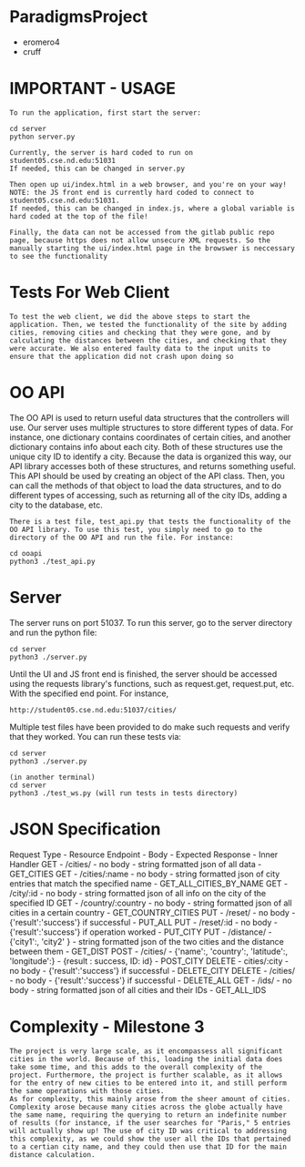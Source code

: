 # ParadigmsProject
- eromero4
- cruff

# IMPORTANT - USAGE
	To run the application, first start the server:

	cd server
	python server.py

	Currently, the server is hard coded to run on student05.cse.nd.edu:51031
	If needed, this can be changed in server.py

	Then open up ui/index.html in a web browser, and you're on your way!
	NOTE: the JS front end is currently hard coded to connect to student05.cse.nd.edu:51031.
	If needed, this can be changed in index.js, where a global variable is hard coded at the top of the file!

	Finally, the data can not be accessed from the gitlab public repo page, because https does not allow unsecure XML requests. So the manually starting the ui/index.html page in the browswer is neccessary to see the functionality

# Tests For Web Client
	To test the web client, we did the above steps to start the application. Then, we tested the functionality of the site by adding cities, removing cities and checking that they were gone, and by calculating the distances between the cities, and checking that they were accurate. We also entered faulty data to the input units to ensure that the application did not crash upon doing so

# OO API
 The OO API is used to return useful data structures that the controllers will use. Our server uses multiple structures to store different types of data. For instance, one dictionary contains coordinates of certain cities, and another dictionary contains info about each city. Both of these structures use the unique city ID to identify a city. Because the data is organized this way, our API library accesses both of these structures, and returns something useful.  This API should be used by creating an object of the API class. Then, you can call the methods of that object to load the data structures, and to do different types of accessing, such as returning all of the city IDs, adding a city to the database, etc.

	There is a test file, test_api.py that tests the functionality of the OO API library. To use this test, you simply need to go to the directory of the OO API and run the file. For instance:
	
	cd ooapi
	python3 ./test_api.py
	
# Server
The server runs on port 51037. To run this server, go to the server directory and run the python file:

	cd server
	python3 ./server.py

Until the UI and JS front end is finished, the server should be accessed using the requests library's functions, such as request.get, request.put, etc. With the specified end point. For instance,

	http://student05.cse.nd.edu:51037/cities/

Multiple test files have been provided to do make such requests and verify that they worked. You can run these tests via:
	
	cd server
	python3 ./server.py

	(in another terminal)
	cd server
	python3 ./test_ws.py (will run tests in tests directory)
# JSON Specification

Request Type - Resource Endpoint - Body - Expected Response - Inner Handler
GET - /cities/ - no body - string formatted json of all data - GET_CITIES
GET - /cities/:name - no body - string formatted json of city entries that match the specified name - GET_ALL_CITIES_BY_NAME
GET - /city/:id - no body - string formatted json of all info on the city of the specified ID
GET - /country/:country - no body - string formatted json of all cities in a certain country - GET_COUNTRY_CITIES
PUT - /reset/ - no body - {'result':'success'} if successful - PUT_ALL
PUT - /reset/:id - no body - {'result':'success'} if operation worked - PUT_CITY
PUT - /distance/ - {'city1':<ID>, 'city2' <ID>} - string formatted json of the two cities and the distance between them - GET_DIST
POST - /cities/ - {'name':<name>, 'country':<country>, 'latitude':<lat>, 'longitude':<long>} - {result : success, ID: id} - POST_CITY
DELETE - cities/:city - no body - {'result':'success'} if successful - DELETE_CITY
DELETE - /cities/ - no body - {'result':'success'} if successful - DELETE_ALL
GET - /ids/ - no body - string formatted json of all cities and their IDs - GET_ALL_IDS


# Complexity - Milestone 3

	The project is very large scale, as it encompassess all significant cities in the world. Because of this, loading the initial data does take some time, and this adds to the overall complexity of the project. Furthermore, the project is further scalable, as it allows for the entry of new cities to be entered into it, and still perform the same operations with those cities.
	As for complexity, this mainly arose from the sheer amount of cities. Complexity arose because many cities across the globe actually have the same name, requiring the querying to return an indefinite number of results (for instance, if the user searches for "Paris," 5 entries will actually show up! The use of city ID was critical to addressing this complexity, as we could show the user all the IDs that pertained to a certian city name, and they could then use that ID for the main distance calculation.
